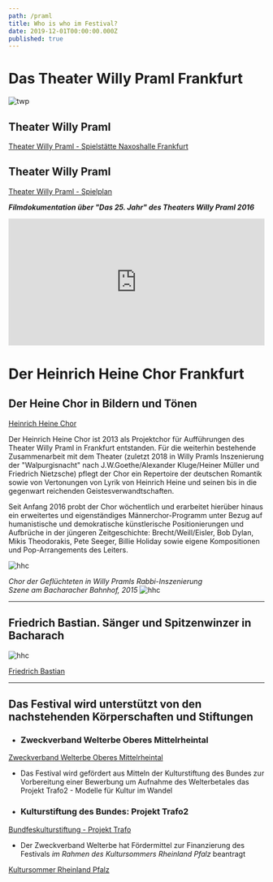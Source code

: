 ```yaml
---
path: /praml
title: Who is who im Festival?
date: 2019-12-01T00:00:00.000Z
published: true
---
```


# Das Theater Willy Praml Frankfurt
 
![twp](/DSC_0185.jpg)
 
## Theater Willy Praml

[Theater Willy Praml - Spielstätte Naxoshalle Frankfurt](http://theaterwillypraml.de/Naxoshalle)
## Theater Willy Praml 

[Theater Willy Praml - Spielplan](http://theaterwillypraml.de)

***Filmdokumentation über "Das 25. Jahr" des Theaters Willy Praml 2016***   
<iframe width="100%" height="250px" src="https://www.youtube.com/embed/DBoc4YrDGWk" frameborder="0" allow="accelerometer; autoplay; encrypted-media; gyroscope; picture-in-picture" allowfullscreen></iframe>

# Der Heinrich Heine Chor Frankfurt
 
 ## Der Heine Chor in Bildern und Tönen
[Heinrich Heine Chor](http://heinrich-heine-chor.de/bild-und-ton.htm) 

Der Heinrich Heine Chor ist 2013 als Projektchor für Aufführungen des Theater Willy Praml in Frankfurt entstanden. Für die weiterhin bestehende  Zusammenarbeit mit dem Theater (zuletzt 2018 in Willy Pramls Inszenierung der "Walpurgisnacht" nach J.W.Goethe/Alexander Kluge/Heiner Müller und Friedrich Nietzsche) pflegt der Chor ein Repertoire der deutschen Romantik sowie von Vertonungen von Lyrik von Heinrich Heine und seinen bis in die gegenwart reichenden Geistesverwandtschaften.  

 Seit Anfang 2016 probt der Chor wöchentlich und erarbeitet hierüber hinaus ein erweitertes und eigenständiges Männerchor-Programm unter Bezug auf humanistische und demokratische künstlerische Positionierungen  und Aufbrüche in der jüngeren Zeitgeschichte: Brecht/Weill/Eisler, Bob Dylan, Mikis Theodorakis, Pete Seeger, Billie Holiday sowie eigene Kompositionen und Pop-Arrangements des Leiters.

 ![hhc](/hhc-p.jpg)

 *Chor der Geflüchteten in Willy Pramls Rabbi-Inszenierung   
 Szene am Bacharacher Bahnhof, 2015*
  ![hhc](/bf8.jpg)    
  
  ---   
  

## Friedrich Bastian. Sänger und Spitzenwinzer in Bacharach  
 ![hhc](/f_bastian.jpg)

<a class="links" href="http://www.weingut-bastian-bacharach.de/friedrich-bastian/" target="_blank" rel="noopener noreferrer">
Friedrich Bastian
  </a>
   

---   


## Das Festival wird unterstützt von den nachstehenden Körperschaften und Stiftungen

- ### Zweckverband Welterbe Oberes Mittelrheintal
 [Zweckverband Welterbe Oberes Mittelrheintal](http://www.zv-welterbe.de/)
 - Das Festival wird gefördert aus Mitteln der Kulturstiftung des Bundes zur Vorbereitung einer Bewerbung um Aufnahme des Welterbetales das Projekt Trafo2 - Modelle für Kultur im Wandel

- ### Kulturstiftung des Bundes: Projekt Trafo2
 [Bundfeskulturstiftung - Projekt Trafo](https://www.kulturstiftung-des-bundes.de/de/projekte/nachhaltigkeit_und_zukunft/detail/trafo_2.html)

- Der Zweckverband Welterbe hat Fördermittel zur Finanzierung des Festivals *im Rahmen des Kultursommers Rheinland Pfalz* beantragt 
 

 [Kultursommer Rheinland Pfalz](http://www.kultursommer.de/heimaten2019)
 
 
